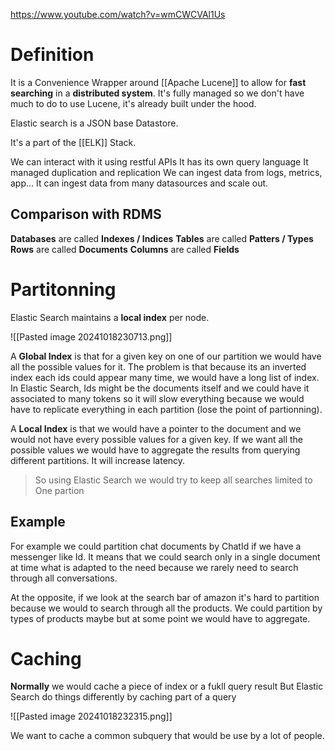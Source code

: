 https://www.youtube.com/watch?v=wmCWCVAl1Us


# Definition

It is a Convenience Wrapper around [[Apache Lucene]] to allow for **fast searching** in a **distributed system**.
It's fully managed so we don't have much to do to use Lucene, it's already built under the hood.

Elastic search is a JSON base Datastore.

It's a part of the [[ELK]] Stack.

We can interact with it using restful APIs
It has its own query language
It managed duplication and replication
We can ingest data from logs, metrics, app...
It can ingest data from many datasources and scale out.

## Comparison with RDMS

**Databases** are called **Indexes / Indices**
**Tables** are called **Patters / Types**
**Rows** are called **Documents**
**Columns** are called **Fields**

# Partitonning

Elastic Search maintains a **local index** per node.

![[Pasted image 20241018230713.png]]

A **Global Index** is that for a given key on one of our partition we would have all the possible values for it.
The problem is that because its an inverted index each ids could appear many time, we would have a long list of index. In Elastic Search, Ids might be the documents itself and we could have it associated to many tokens so it will slow everything because we would have to replicate everything in each partition (lose the point of partionning).

A **Local Index** is that we would have a pointer to the document and we would not have every possible values for a given key. If we want all the possible values we would have to aggregate the results from querying different partitions. It will increase latency.


> So using Elastic Search we would try to keep all searches limited to One partion

## Example
For example we could partition chat documents by ChatId if we have a messenger like Id. It means that we could search only in a single document at time what is adapted to the need because we rarely need to search through all conversations.

At the opposite, if we look at the search bar of amazon it's hard to partition because we would to search through all the products. We could partition by types of products maybe but at some point we would have to aggregate.

# Caching

**Normally** we would cache a piece of index or a fukll query result
But Elastic Search do things differently by caching part of a query

![[Pasted image 20241018232315.png]]

We want to cache a common subquery that would be use by a lot of people.